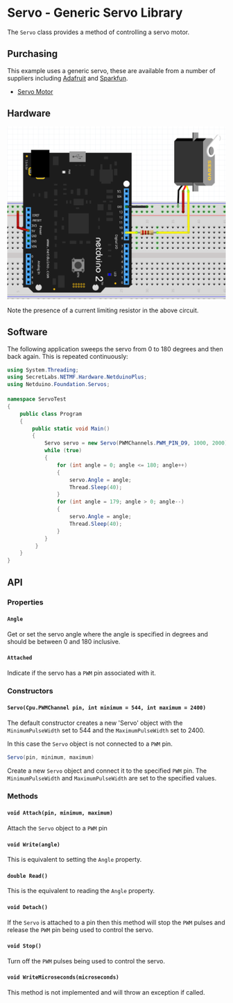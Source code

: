 ﻿# Servo - Generic Servo Library

The `Servo` class provides a method of controlling a servo motor.

## Purchasing

This example uses a generic servo, these are available from a number of suppliers including [Adafruit](www.adafruit.com) and [Sparkfun](www.sparkfun.com).

* [Servo Motor](https://www.sparkfun.com/categories/245)

## Hardware

![Servo Connected to Netduino](ServoBreadboard.png)

Note the presence of a current limiting resistor in the above circuit.

## Software

The following application sweeps the servo from 0 to 180 degrees and then back again.  This is repeated continuously:

```csharp
using System.Threading;
using SecretLabs.NETMF.Hardware.NetduinoPlus;
using Netduino.Foundation.Servos;

namespace ServoTest
{
    public class Program
    {
        public static void Main()
        {
            Servo servo = new Servo(PWMChannels.PWM_PIN_D9, 1000, 2000);
            while (true)
            {
                for (int angle = 0; angle <= 180; angle++)
                {
                    servo.Angle = angle;
                    Thread.Sleep(40);
                }
                for (int angle = 179; angle > 0; angle--)
                {
                    servo.Angle = angle;
                    Thread.Sleep(40);
                }
            }
         }
    }
}
```

## API

### Properties

#### `Angle`

Get or set the servo angle where the angle is specified in degrees and should be between 0 and 180 inclusive.

#### `Attached`

Indicate if the servo has a `PWM` pin associated with it.

### Constructors

#### `Servo(Cpu.PWMChannel pin, int minimum = 544, int maximum = 2400)`

The default constructor creates a new 'Servo' object with the `MinimumPulseWidth` set to 544 and the `MaximumPulseWidth` set to 2400.

In this case the `Servo` object is not connected to a `PWM` pin.

```csharp
Servo(pin, minimum, maximum)
```

Create a new `Servo` object and connect it to the specified `PWM` pin.  The `MinimumPulseWidth` and `MaximumPulseWidth` are set to the specified values.

### Methods

#### `void Attach(pin, minimum, maximum)`

Attach the `Servo` object to a `PWM` pin

#### `void Write(angle)`

This is equivalent to setting the `Angle` property.

#### `double Read()`

This is the equivalent to reading the `Angle` property.

#### `void Detach()`

If the `Servo` is attached to a pin then this method will stop the `PWM` pulses and release the `PWM` pin being used to control the servo.

#### `void Stop()`

Turn off the `PWM` pulses being used to control the servo.

#### `void WriteMicroseconds(microseconds)`

This method is not implemented and will throw an exception if called.